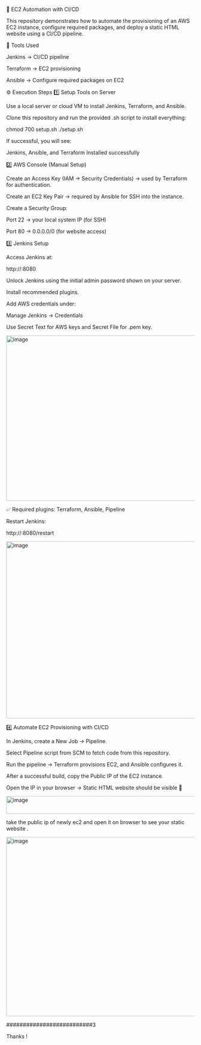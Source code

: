 🚀 EC2 Automation with CI/CD

This repository demonstrates how to automate the provisioning of an AWS EC2 instance, configure required packages, and deploy a static HTML website using a CI/CD pipeline.


🔧 Tools Used

Jenkins → CI/CD pipeline

Terraform → EC2 provisioning

Ansible → Configure required packages on EC2

⚙️ Execution Steps
1️⃣ Setup Tools on Server

Use a local server or cloud VM to install Jenkins, Terraform, and Ansible.

Clone this repository and run the provided .sh script to install everything:

chmod 700 setup.sh
./setup.sh

If successful, you will see:

Jenkins, Ansible, and Terraform Installed successfully


2️⃣ AWS Console (Manual Setup)

Create an Access Key (IAM → Security Credentials) → used by Terraform for authentication.

Create an EC2 Key Pair → required by Ansible for SSH into the instance.

Create a Security Group:

Port 22 → your local system IP (for SSH)

Port 80 → 0.0.0.0/0 (for website access)
 

3️⃣ Jenkins Setup

Access Jenkins at:

http://<your-server-ip>:8080


Unlock Jenkins using the initial admin password shown on your server.

Install recommended plugins.

Add AWS credentials under:

Manage Jenkins → Credentials

Use Secret Text for AWS keys and Secret File for .pem key.

<img width="1545" height="441" alt="image" src="https://github.com/user-attachments/assets/ed96461c-e132-4ec7-8a92-c8e829b7f57f" />

✅ Required plugins: Terraform, Ansible, Pipeline

Restart Jenkins:

http://<your-server-ip>:8080/restart

<img width="940" height="472" alt="image" src="https://github.com/user-attachments/assets/e18fc9f1-1bcf-4ed7-a68f-527719e3ba8a" />


4️⃣ Automate EC2 Provisioning with CI/CD

In Jenkins, create a New Job → Pipeline.

Select Pipeline script from SCM to fetch code from this repository.

Run the pipeline → Terraform provisions EC2, and Ansible configures it.

After a successful build, copy the Public IP of the EC2 instance.

Open the IP in your browser → Static HTML website should be visible 🎉

<img width="602" height="47" alt="image" src="https://github.com/user-attachments/assets/6731b74e-9c54-41b6-8095-1903ab96c7ef" />

take the public ip of newly ec2 and open it on browser to see your static website .

<img width="959" height="478" alt="image" src="https://github.com/user-attachments/assets/0166922d-bfd5-4723-bc89-86351f682aca" />




##########################3

Thanks !










  


  

  



